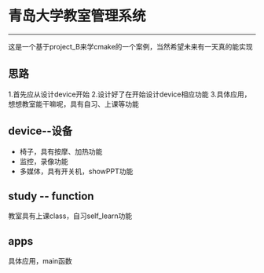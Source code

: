 # 青岛大学教室管理系统

---
这是一个基于project_B来学cmake的一个案例，当然希望未来有一天真的能实现

## 思路

1.首先应从设计device开始
2.设计好了在开始设计device相应功能
3.具体应用，想想教室能干嘛呢，具有自习、上课等功能

## device--设备

+ 椅子，具有按摩、加热功能
+ 监控，录像功能
+ 多媒体，具有开关机，showPPT功能

## study -- function

教室具有上课class，自习self_learn功能

## apps

具体应用，main函数
